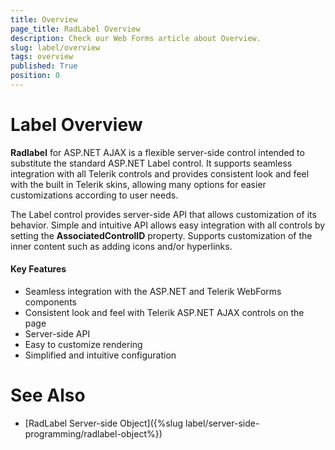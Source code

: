 ```yaml
---
title: Overview
page_title: RadLabel Overview
description: Check our Web Forms article about Overview.
slug: label/overview
tags: overview
published: True
position: 0
---
```


# Label Overview


**Radlabel** for ASP.NET AJAX is a flexible server-side control intended to substitute the standard ASP.NET Label control. It supports seamless integration with all Telerik controls and provides consistent look and feel with the built in Telerik skins, allowing many options for easier customizations according to user needs.

The Label control provides server-side API that allows customization of its behavior. Simple and intuitive API allows easy integration with all controls by setting the **AssociatedControlID** property. Supports customization of the inner content such as adding icons and/or hyperlinks.


#### Key Features

* Seamless integration with the ASP.NET and Telerik WebForms components
* Consistent look and feel with Telerik ASP.NET AJAX controls on the page
* Server-side API
* Easy to customize rendering
* Simplified and intuitive configuration


# See Also

 * [RadLabel Server-side Object]({%slug label/server-side-programming/radlabel-object%})

